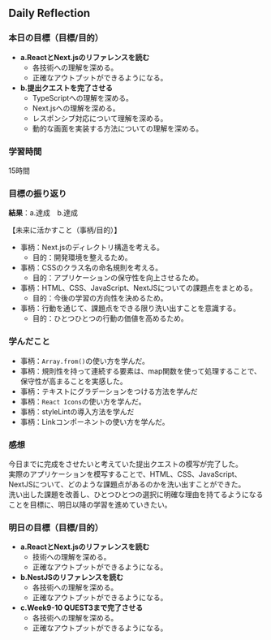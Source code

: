 ## Daily Reflection

### 本日の目標（目標/目的）

- **a.ReactとNext.jsのリファレンスを読む**  
  - 各技術への理解を深める。
  - 正確なアウトプットができるようになる。
- **b.提出クエストを完了させる**  
  - TypeScriptへの理解を深める。
  - Next.jsへの理解を深める。
  - レスポンシブ対応について理解を深める。
  - 動的な画面を実装する方法についての理解を深める。

### 学習時間

15時間

### 目標の振り返り

**結果**：a.達成　b.達成

【未来に活かすこと（事柄/目的）】
- 事柄：Next.jsのディレクトリ構造を考える。
  - 目的：開発環境を整えるため。
- 事柄：CSSのクラス名の命名規則を考える。
  - 目的：アプリケーションの保守性を向上させるため。
- 事柄：HTML、CSS、JavaScript、NextJSについての課題点をまとめる。
  - 目的：今後の学習の方向性を決めるため。
- 事柄：行動を通じて、課題点をできる限り洗い出すことを意識する。
  - 目的：ひとつひとつの行動の価値を高めるため。

### 学んだこと

- 事柄：`Array.from()`の使い方を学んだ。
- 事柄：規則性を持って連続する要素は、map関数を使って処理することで、保守性が高まることを実感した。
- 事柄：テキストにグラデーションをつける方法を学んだ
- 事柄：`React Icons`の使い方を学んだ。
- 事柄：styleLintの導入方法を学んだ
- 事柄：Linkコンポーネントの使い方を学んだ。

### 感想

今日までに完成をさせたいと考えていた提出クエストの模写が完了した。  
実際のアプリケーションを模写することで、HTML、CSS、JavaScript、NextJSについて、どのような課題点があるのかを洗い出すことができた。  
洗い出した課題を改善し、ひとつひとつの選択に明確な理由を持てるようになることを目標に、明日以降の学習を進めていきたい。  

### 明日の目標（目標/目的）
- **a.ReactとNext.jsのリファレンスを読む**  
  - 技術への理解を深める。
  - 正確なアウトプットができるようになる。
- **b.NestJSのリファレンスを読む**  
  - 各技術への理解を深める。
  - 正確なアウトプットができるようになる。
- **c.Week9-10 QUEST3まで完了させる**  
  - 各技術への理解を深める。
  - 正確なアウトプットができるようになる。